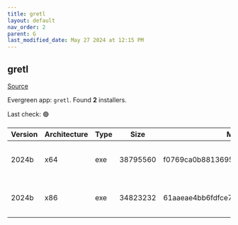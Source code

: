 ```yaml
---
title: gretl
layout: default
nav_order: 2
parent: G
last_modified_date: May 27 2024 at 12:15 PM
---
```


## gretl

[Source](http://gretl.sourceforge.net/)

Evergreen app: `gretl`. Found **2** installers.

Last check: 🟢

| Version | Architecture | Type | Size     | Md5                              | URI                                                                                                                                                                |
| ------- | ------------ | ---- | -------- | -------------------------------- | ------------------------------------------------------------------------------------------------------------------------------------------------------------------ |
| 2024b   | x64          | exe  | 38795560 | f0769ca0b881369517b5d10046d08a45 | [https://gigenet.dl.sourceforge.net/project/gretl/gretl/2024b/gretl-2024b-64.exe](https://gigenet.dl.sourceforge.net/project/gretl/gretl/2024b/gretl-2024b-64.exe) |
| 2024b   | x86          | exe  | 34823232 | 61aaeae4bb6fdfce7169e6bb708c654e | [https://gigenet.dl.sourceforge.net/project/gretl/gretl/2024b/gretl-2024b-32.exe](https://gigenet.dl.sourceforge.net/project/gretl/gretl/2024b/gretl-2024b-32.exe) |

